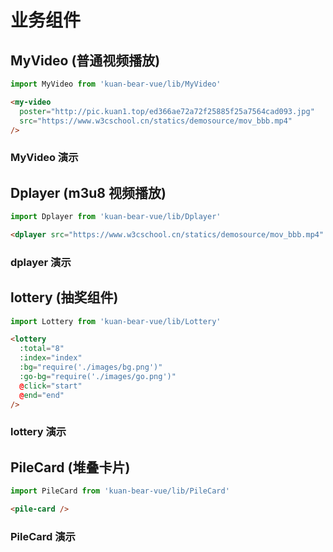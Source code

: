 # 业务组件

## MyVideo (普通视频播放)

```js
import MyVideo from 'kuan-bear-vue/lib/MyVideo'
```

```html
<my-video
  poster="http://pic.kuan1.top/ed366ae72a72f25885f25a7564cad093.jpg"
  src="https://www.w3cschool.cn/statics/demosource/mov_bbb.mp4"
/>
```

### MyVideo 演示

<myVideo />

## Dplayer (m3u8 视频播放)

```js
import Dplayer from 'kuan-bear-vue/lib/Dplayer'
```

```html
<dplayer src="https://www.w3cschool.cn/statics/demosource/mov_bbb.mp4" />
```

### dplayer 演示

<dplayer />

## lottery (抽奖组件)

```js
import Lottery from 'kuan-bear-vue/lib/Lottery'
```

```html
<lottery
  :total="8"
  :index="index"
  :bg="require('./images/bg.png')"
  :go-bg="require('./images/go.png')"
  @click="start"
  @end="end"
/>
```

### lottery 演示

<lottery />

## PileCard (堆叠卡片)

```js
import PileCard from 'kuan-bear-vue/lib/PileCard'
```

```html
<pile-card />
```

### PileCard 演示

<pile-card />
